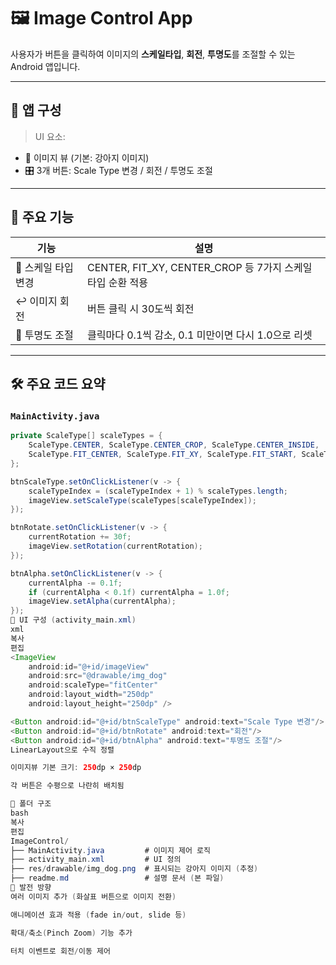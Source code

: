 # 🖼️ Image Control App

사용자가 버튼을 클릭하여 이미지의 **스케일타입**, **회전**, **투명도**를 조절할 수 있는 Android 앱입니다.

---

## 📱 앱 구성

> UI 요소:
- 🐶 이미지 뷰 (기본: 강아지 이미지)
- 🎛️ 3개 버튼: Scale Type 변경 / 회전 / 투명도 조절

---

## 🧩 주요 기능

| 기능 | 설명 |
|------|------|
| 🔄 스케일 타입 변경 | CENTER, FIT_XY, CENTER_CROP 등 7가지 스케일 타입 순환 적용 |
| ↩️ 이미지 회전 | 버튼 클릭 시 30도씩 회전 |
| 👻 투명도 조절 | 클릭마다 0.1씩 감소, 0.1 미만이면 다시 1.0으로 리셋 |

---

## 🛠️ 주요 코드 요약

### `MainActivity.java`

```java
private ScaleType[] scaleTypes = {
    ScaleType.CENTER, ScaleType.CENTER_CROP, ScaleType.CENTER_INSIDE,
    ScaleType.FIT_CENTER, ScaleType.FIT_XY, ScaleType.FIT_START, ScaleType.FIT_END
};

btnScaleType.setOnClickListener(v -> {
    scaleTypeIndex = (scaleTypeIndex + 1) % scaleTypes.length;
    imageView.setScaleType(scaleTypes[scaleTypeIndex]);
});

btnRotate.setOnClickListener(v -> {
    currentRotation += 30f;
    imageView.setRotation(currentRotation);
});

btnAlpha.setOnClickListener(v -> {
    currentAlpha -= 0.1f;
    if (currentAlpha < 0.1f) currentAlpha = 1.0f;
    imageView.setAlpha(currentAlpha);
});
🎨 UI 구성 (activity_main.xml)
xml
복사
편집
<ImageView
    android:id="@+id/imageView"
    android:src="@drawable/img_dog"
    android:scaleType="fitCenter"
    android:layout_width="250dp"
    android:layout_height="250dp" />

<Button android:id="@+id/btnScaleType" android:text="Scale Type 변경"/>
<Button android:id="@+id/btnRotate" android:text="회전"/>
<Button android:id="@+id/btnAlpha" android:text="투명도 조절"/>
LinearLayout으로 수직 정렬

이미지뷰 기본 크기: 250dp × 250dp

각 버튼은 수평으로 나란히 배치됨

📁 폴더 구조
bash
복사
편집
ImageControl/
├── MainActivity.java         # 이미지 제어 로직
├── activity_main.xml         # UI 정의
├── res/drawable/img_dog.png  # 표시되는 강아지 이미지 (추정)
├── readme.md                 # 설명 문서 (본 파일)
🚀 발전 방향
여러 이미지 추가 (화살표 버튼으로 이미지 전환)

애니메이션 효과 적용 (fade in/out, slide 등)

확대/축소(Pinch Zoom) 기능 추가

터치 이벤트로 회전/이동 제어


